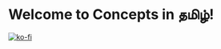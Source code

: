 # Welcome to Concepts in தமிழ்!

[![ko-fi](https://ko-fi.com/img/githubbutton_sm.svg)](https://ko-fi.com/Z8Z3159J86)
